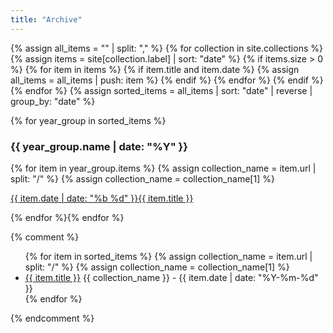 ```yaml
---
title: "Archive"
---
```


{% assign all_items = "" | split: "," %}
{% for collection in site.collections %}
  {% assign items = site[collection.label] | sort: "date" %}
  {% if items.size > 0 %}
    {% for item in items %}
      {% if item.title and item.date %}
        {% assign all_items = all_items | push: item %}
      {% endif %}
    {% endfor %}
  {% endif %}
{% endfor %}
{% assign sorted_items = all_items | sort: "date" | reverse | group_by: "date" %}


{% for year_group in sorted_items %}
   <h3>{{ year_group.name | date: "%Y" }}</h3>
   {% for item in year_group.items %}
  {% assign collection_name = item.url | split: "/" %}
  {% assign collection_name = collection_name[1] %}
  <p class="list {{ collection_name }}">
    <a href="{{ folder }}{{ item.url }}"><span>{{ item.date | date: "%b %d" }}</span>{{ item.title }}</a>
  </p>
{% endfor %}{% endfor %}

{% comment %}
<ul>
  {% for item in sorted_items %}
  {% assign collection_name = item.url | split: "/" %}
  {% assign collection_name = collection_name[1] %}
  <li><a href="{{ item.url }}">{{ item.title }}</a> {{ collection_name }} - {{ item.date | date: "%Y-%m-%d" }}</li>
  {% endfor %}
</ul>
{% endcomment %}
